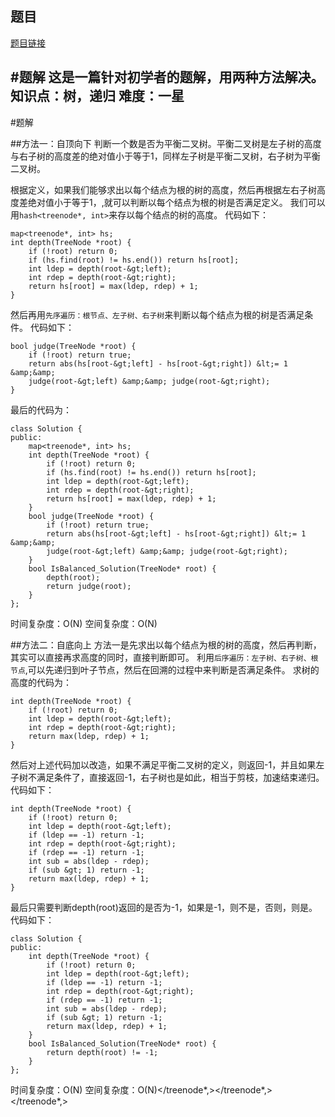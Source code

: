 ## 题目
[题目链接](https://www.nowcoder.com/practice/8b3b95850edb4115918ecebdf1b4d222?tpId=295&tqId=23250&sourceUrl=/exam/oj&channenl=wgithub&fromPut=wgithub)

#题解
这是一篇针对初学者的题解，用两种方法解决。
知识点：树，递归
难度：一星
---
#题解

##方法一：自顶向下
判断一个数是否为平衡二叉树。平衡二叉树是左子树的高度与右子树的高度差的绝对值小于等于1，同样左子树是平衡二叉树，右子树为平衡二叉树。

根据定义，如果我们能够求出以每个结点为根的树的高度，然后再根据左右子树高度差绝对值小于等于1，,就可以判断以每个结点为根的树是否满足定义。
我们可以用`hash<treenode*, int>`来存以每个结点的树的高度。
代码如下：
```
map<treenode*, int> hs;
int depth(TreeNode *root) {
    if (!root) return 0;
    if (hs.find(root) != hs.end()) return hs[root];
    int ldep = depth(root-&gt;left);
    int rdep = depth(root-&gt;right);
    return hs[root] = max(ldep, rdep) + 1;
}
```
然后再用`先序遍历：根节点、左子树、右子树`来判断以每个结点为根的树是否满足条件。
代码如下：
```
bool judge(TreeNode *root) {
    if (!root) return true;
    return abs(hs[root-&gt;left] - hs[root-&gt;right]) &lt;= 1 &amp;&amp; 
    judge(root-&gt;left) &amp;&amp; judge(root-&gt;right);
}
```
最后的代码为：
```
class Solution {
public:
    map<treenode*, int> hs;
    int depth(TreeNode *root) {
        if (!root) return 0;
        if (hs.find(root) != hs.end()) return hs[root];
        int ldep = depth(root-&gt;left);
        int rdep = depth(root-&gt;right);
        return hs[root] = max(ldep, rdep) + 1;
    }
    bool judge(TreeNode *root) {
        if (!root) return true;
        return abs(hs[root-&gt;left] - hs[root-&gt;right]) &lt;= 1 &amp;&amp; 
        judge(root-&gt;left) &amp;&amp; judge(root-&gt;right);
    }
    bool IsBalanced_Solution(TreeNode* root) {
        depth(root);
        return judge(root);
    }
};
```

时间复杂度：O(N)
空间复杂度：O(N)

##方法二：自底向上
方法一是先求出以每个结点为根的树的高度，然后再判断，其实可以直接再求高度的同时，直接判断即可。
利用`后序遍历：左子树、右子树、根节点`,可以先递归到叶子节点，然后在回溯的过程中来判断是否满足条件。
求树的高度的代码为：
```
int depth(TreeNode *root) {
    if (!root) return 0;
    int ldep = depth(root-&gt;left);
    int rdep = depth(root-&gt;right);
    return max(ldep, rdep) + 1;
}
```
然后对上述代码加以改造，如果不满足平衡二叉树的定义，则返回-1，并且如果左子树不满足条件了，直接返回-1，右子树也是如此，相当于剪枝，加速结束递归。
代码如下：
```
int depth(TreeNode *root) {
    if (!root) return 0;
    int ldep = depth(root-&gt;left);
    if (ldep == -1) return -1;
    int rdep = depth(root-&gt;right);
    if (rdep == -1) return -1;
    int sub = abs(ldep - rdep);
    if (sub &gt; 1) return -1;
    return max(ldep, rdep) + 1;
}
```
最后只需要判断depth(root)返回的是否为-1，如果是-1，则不是，否则，则是。
代码如下：
```
class Solution {
public:
    int depth(TreeNode *root) {
        if (!root) return 0;
        int ldep = depth(root-&gt;left);
        if (ldep == -1) return -1;
        int rdep = depth(root-&gt;right);
        if (rdep == -1) return -1;
        int sub = abs(ldep - rdep);
        if (sub &gt; 1) return -1;
        return max(ldep, rdep) + 1;
    }
    bool IsBalanced_Solution(TreeNode* root) {
        return depth(root) != -1;
    }
};
```
时间复杂度：O(N)
空间复杂度：O(N)</treenode*,></treenode*,></treenode*,>